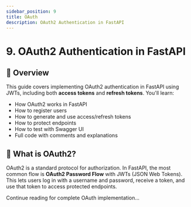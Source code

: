 ```yaml
---
sidebar_position: 9
title: OAuth
description: OAuth2 Authentication in FastAPI
---
```


# 9. OAuth2 Authentication in FastAPI

## 🚀 Overview
This guide covers implementing OAuth2 authentication in FastAPI using JWTs, including both **access tokens** and **refresh tokens**. You'll learn:
- How OAuth2 works in FastAPI
- How to register users
- How to generate and use access/refresh tokens
- How to protect endpoints
- How to test with Swagger UI
- Full code with comments and explanations

## 🔐 What is OAuth2?
OAuth2 is a standard protocol for authorization. In FastAPI, the most common flow is **OAuth2 Password Flow** with JWTs (JSON Web Tokens). This lets users log in with a username and password, receive a token, and use that token to access protected endpoints.

Continue reading for complete OAuth implementation...